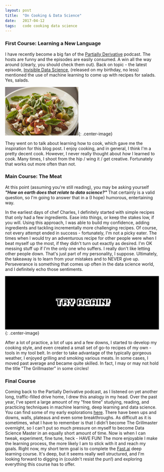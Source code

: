 ```yaml
---
layout: post
title:  "On Cooking & Data Science"
date:   2017-04-12
tags:   code cooking data science
---
```

### First Course: Learning a New Language
I have recently become a big fan of the [Partially Derivative](http://www.partiallyderivative.com) podcast. The hosts are funny and the episodes are easily consumed. A win all the way around (clearly, you should check them out). Back on topic - the latest episode, [Invisible Data Science](http://www.partiallyderivative.com/podcast/2017/04/11/invisible-data-science), (released on my birthday, no less) mentioned the use of machine learning to come up with recipes for salads. Yes, salads.

![A Salad](/assets/salad.jpg){: .center-image}

They went on to talk about learning how to cook, which gave me the inspiration for this blog post. I enjoy cooking, and in general, I think I'm a pretty decent cook. However, I never really thought about _how_ I learned to cook. Many times, I shoot from the hip / wing it / get creative. Fortunately that works out more often than not.

### Main Course: The Meat
At this point (assuming you're still reading), you may be asking yourself **_"How on earth does that relate to data science?"_**  That certainly is a valid question, so I'm going to answer that in a (I hope) humorous, entertaining way.

In the earliest days of chef Charles, I definitely started with simple recipes that only had a few ingredients. Ease into things, or keep the stakes low, if you will. Using this approach, I was able to build my confidence, adding ingredients and tackling incrementally more challenging recipes. Of course, not every attempt ended in success - fortunately, I'm not a picky eater. The times when I would try an adventurous recipe for other people were when I beat myself up the most, if they didn't turn out exactly as desired. I'm OK messing stuff up if I'm the only one who suffers. I really don't like letting other people down. That's just part of my personality, I suppose. Ultimately, the takeaway is to learn from your mistakes and to NEVER give up. Perseverance is something that comes up often in the data science world, and I definitely echo those sentiments. 

![Keep At It](/assets/try_again.jpg){: .center-image}

After a lot of practice, a lot of ups and a few downs, I started to develop my cooking style, and even created a small set of go-to recipes of my own - tools in my tool belt. In order to take advantage of the typically gorgeous weather, I enjoyed grilling and smoking various meats. In some cases, I moved past average and became quite skilled. In fact, I may or may not hold the title "The Grillmaster" in some circles!

### Final Course
Coming back to the Partially Derivative podcast, as I listened on yet another long, traffic-filled drive home, I drew this analogy in my head. Over the past year, I've spent a large amount of my "free time" studying, reading, and practicing techniques in machine learning, deep learning and data science. You can find some of my early explorations [here](http://www.github.com/coldfashioned/DataSci). There have been ups and downs, walls, plateaus and even some breakthroughs. As difficult as it is sometimes, what I have to remember is that I didn't become The Grillmaster overnight, so I can't put so much pressure on myself to become Data Science Master in an equally short amount of time. Now is when I can tweak, experiment, fine tune, heck - HAVE FUN! The more enjoyable I make the learning process, the more likely I am to stick with it and reach my goals. Right now, my short term goal is to complete the [Fast.ai](http://course.fast.ai) deep learning course. It's deep, but it seems really well structured, and I'm looking forward to digging in (couldn't resist the pun!) and exploring everything this course has to offer.
